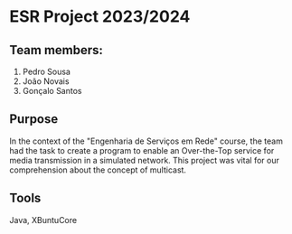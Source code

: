# ESR Project 2023/2024

## Team members:
1. Pedro Sousa
2. João Novais
3. Gonçalo Santos

## Purpose

In the context of the "Engenharia de Serviços em Rede" course, the team had the task to create a program to enable an Over-the-Top service for media transmission in a simulated network. This project was vital for our comprehension about the concept of multicast.

## Tools

Java, XBuntuCore
